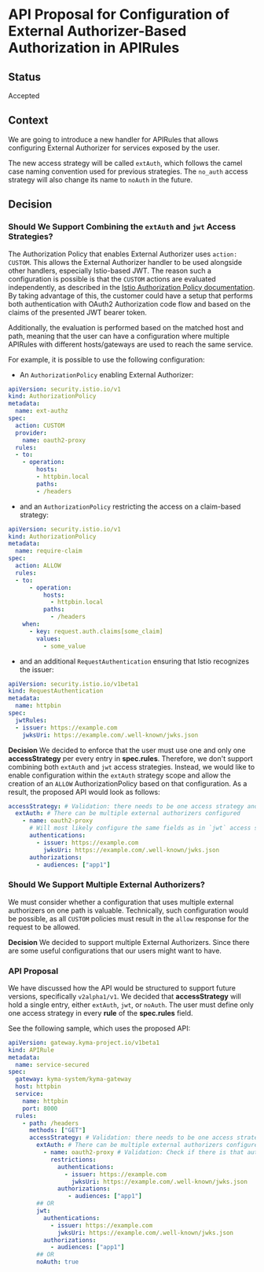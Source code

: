 # API Proposal for Configuration of External Authorizer-Based Authorization in APIRules

## Status
Accepted

## Context

We are going to introduce a new handler for APIRules that allows configuring External Authorizer for services exposed by the user.

The new access strategy will be called `extAuth`,
which follows the camel case naming convention used for previous strategies.
The `no_auth` access strategy will also change its name to `noAuth` in the future.

## Decision

### Should We Support Combining the `extAuth` and `jwt` Access Strategies?

The Authorization Policy that enables External Authorizer uses `action: CUSTOM`.
This allows the External Authorizer handler to be used alongside other handlers,
especially Istio-based JWT. The reason such a configuration is possible is that the `CUSTOM` actions are evaluated independently,
as described in the [Istio Authorization Policy documentation](https://istio.io/latest/docs/reference/config/security/authorization-policy).
By taking advantage of this, the customer could have a setup that performs both authentication with 
OAuth2 Authorization code flow and based on the claims of the presented JWT bearer token.

Additionally, the evaluation is performed based on the matched host and path, meaning that the user can have a configuration
where multiple APIRules with different hosts/gateways are used to reach the same service.

For example, it is possible to use the following configuration:

- An `AuthorizationPolicy` enabling External Authorizer:

```yaml
apiVersion: security.istio.io/v1
kind: AuthorizationPolicy
metadata:
  name: ext-authz
spec:
  action: CUSTOM
  provider:
    name: oauth2-proxy
  rules:
  - to:
    - operation:
        hosts:                                                                                         
        - httpbin.local
        paths:
        - /headers
```

- and an `AuthorizationPolicy` restricting the access on a claim-based strategy:

```yaml
apiVersion: security.istio.io/v1
kind: AuthorizationPolicy
metadata:
  name: require-claim
spec:
  action: ALLOW
  rules:
  - to:
      - operation:
          hosts:
            - httpbin.local
          paths:
            - /headers
    when:
      - key: request.auth.claims[some_claim]
        values:
          - some_value
```

- and an additional `RequestAuthentication` ensuring that Istio recognizes the issuer:
```yaml
apiVersion: security.istio.io/v1beta1
kind: RequestAuthentication
metadata:
  name: httpbin
spec:
  jwtRules:
  - issuer: https://example.com
    jwksUri: https://example.com/.well-known/jwks.json
```

**Decision**
We decided to enforce that the user must use one and only one **accessStrategy** per every entry in **spec.rules**.
Therefore, we don't support combining both `extAuth` and `jwt` access strategies.
Instead, we would like to enable configuration within the `extAuth` strategy scope and allow the creation of an `ALLOW`
AuthorizationPolicy based on that configuration.
As a result, the proposed API would look as follows:

```yaml
accessStrategy: # Validation: there needs to be one access strategy and only one
  extAuth: # There can be multiple external authorizers configured
    - name: oauth2-proxy
      # Will most likely configure the same fields as in `jwt` access strategy
      authentications:
        - issuer: https://example.com
          jwksUri: https://example.com/.well-known/jwks.json            
      authorizations:
        - audiences: ["app1"]
```

### Should We Support Multiple External Authorizers?

We must consider whether a configuration that uses multiple external authorizers on one path is valuable.
Technically, such configuration would be possible, as all `CUSTOM` policies must result in the `allow`
response for the request to be allowed.

**Decision**
We decided to support multiple External Authorizers. Since there are some useful configurations that our users might want to have.

### API Proposal

We have discussed how the API would be structured to support future versions,
specifically `v2alpha1/v1`. We decided that **accessStrategy** will hold a single entry,
either `extAuth`, `jwt`, or `noAuth`. The user must define only one access strategy in every **rule** of the **spec.rules** field.

See the following sample, which uses the proposed API:

```yaml
apiVersion: gateway.kyma-project.io/v1beta1
kind: APIRule
metadata:
  name: service-secured
spec:
  gateway: kyma-system/kyma-gateway
  host: httpbin
  service:
    name: httpbin
    port: 8000
  rules:
    - path: /headers
      methods: ["GET"]
      accessStrategy: # Validation: there needs to be one access strategy, and only one
        extAuth: # There can be multiple external authorizers configured
          - name: oauth2-proxy # Validation: Check if there is that authorizer in Istio mesh config
            restrictions:
              authentications:
                - issuer: https://example.com
                  jwksUri: https://example.com/.well-known/jwks.json            
              authorizations:
                 - audiences: ["app1"]
        ## OR
        jwt:
          authentications:
            - issuer: https://example.com
              jwksUri: https://example.com/.well-known/jwks.json            
          authorizations:
            - audiences: ["app1"]
        ## OR
        noAuth: true
```
